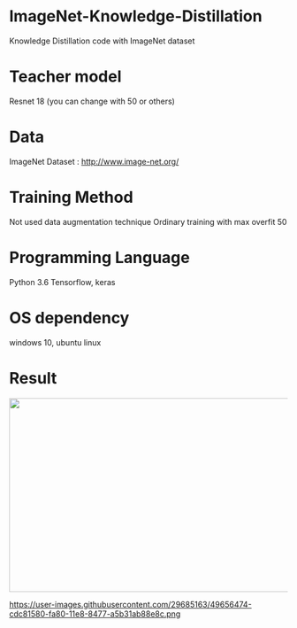 # ImageNet-Knowledge-Distillation
Knowledge Distillation code with ImageNet dataset

# Teacher model
Resnet 18 (you can change with 50 or others)

# Data
ImageNet Dataset : http://www.image-net.org/

# Training Method
Not used data augmentation technique
Ordinary training with max overfit 50

# Programming Language
Python 3.6
Tensorflow, keras

# OS dependency
windows 10, ubuntu linux

# Result
<img src="https://user-images.githubusercontent.com/29685163/49656613-20093680-fa81-11e8-97fb-ecb63c1ed385.png" width = "675" height = "350">

https://user-images.githubusercontent.com/29685163/49656474-cdc81580-fa80-11e8-8477-a5b31ab88e8c.png

